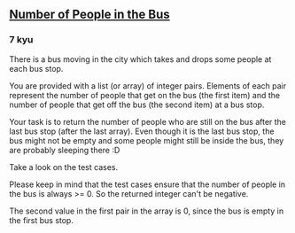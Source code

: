 <h2><a href=https://www.codewars.com/kata/5648b12ce68d9daa6b000099/train/javascript/67ca2a5ef99b022d6a250bcf target="_blank">Number of People in the Bus</a></h2><h3>7 kyu</h3><p>There is a bus moving in the city which takes and drops some people at each bus stop.</p><p>You are provided with a list (or array) of integer pairs. Elements of each pair represent the number of people that get on the bus (the first item) and the number of people that get off the bus (the second item) at a bus stop.</p><p>Your task is to return the number of people who are still on the bus after the last bus stop (after the last array). Even though it is the last bus stop, the bus might not be empty and some people might still be inside the bus, they are probably sleeping there :D </p><p>Take a look on the test cases.</p><p>Please keep in mind that the test cases ensure that the number of people in the bus is always &gt;= 0. So the returned integer can't be negative.</p><p>The second value in the first pair in the array is 0, since the bus is empty in the first bus stop.</p>
